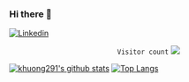 ### Hi there 👋

[![Linkedin](https://img.shields.io/badge/linkedin-%230077B5.svg?&style=for-the-badge&logo=linkedin&logoColor=white)](https://www.linkedin.com/in/ayomikun-a-6a0483126/)

<p align="center">
   <code>Visitor count</code>
   <img src="https://profile-counter.glitch.me/debugher/count.svg" />
  </p>

[![khuong291's github stats](https://github-readme-stats.vercel.app/api?username=khuong291&show_icons=true&line_height=21&show_icons=true&theme=buefy&count_private=true&cache_seconds=1800)](https://github.com/khuong291)
[![Top Langs](https://github-readme-stats.vercel.app/api/top-langs/?username=debugher&show_icons=true&theme=buefy&layout=compact&cache_seconds=1800)](https://github.com/debugher)
